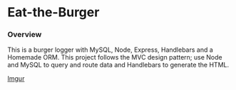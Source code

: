 # Eat-the-Burger

### Overview

This is a burger logger with MySQL, Node, Express, Handlebars and a Homemade ORM. This project follows the MVC design pattern; use Node and MySQL to query and route data and Handlebars to generate the HTML.

[Imgur](https://i.imgur.com/tAniUjs.png)
